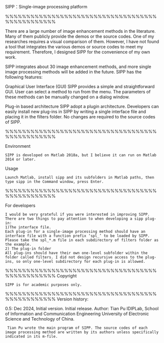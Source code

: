 SIPP：Single-image processing platform

%%%%%%%%%%%%%%%%%%%%%%%%%%%%%%%%%%%%%%%%%%%%%%%%

There are a large number of image enhancement methods in the literature. Many of them publicly provide the demos or the source codes. One of my researches requires a visual comparison of them. However, I have not found a tool that integrates the various demos or source codes to meet my requirement. Therefore, I designed SIPP for the convenience of my own work. 

SIPP integrates about 30 image enhancement methods, and more single image processing methods will be added in the future. SIPP has the following features:

Graphical User Interface (GUI)
    SIPP provides a simple and straightforward GUI. User can select a method to run from the menu. The parameters of these methods can be manually changed on a dialog window.

Plug-in based architecture
    SIPP adopt a plugin architecture. Developers can easily install new plug-ins in SIPP by writing a single interface file and placing it in the filters folder. No changes are required to the source codes of SIPP.

%%%%%%%%%%%%%%%%%%%%%%%%%%%%%%%%%%%%%%%%%%%%%%%%

Environment

    SIPP is developed on Matlab 2018a, but I believe it can run on Matlab 2014 or later.

Usage

    Launch Matlab, install sipp and its subfolders in Matlab paths, then type sipp in the Command window, press Enter.

%%%%%%%%%%%%%%%%%%%%%%%%%%%%%%%%%%%%%%%%%%%%%%%%

For developers

    I would be very grateful if you were interested in improving SIPP.
    There are two things to pay attention to when developing a sipp plug-in:
    1)The interface file.
    Each plug-in for a single-image processing method should have an interface file with a function prefix ‘spl_’ to be loaded by SIPP. Please take the spl_*.m file in each subdirectory of filters folder as the example. 
    2) The plug-in folder
    All plug-ins should have their own one-level subfolder within the folder called filters. I did not design recursive access to the plug-ins, so only one-level subdirectory for each plug-in is allowed.

%%%%%%%%%%%%%%%%%%%%%%%%%%%%%%%%%%%%%%%%%%%%%%%% 
Copyright

    SIPP is for academic purposes only. 
    

%%%%%%%%%%%%%%%%%%%%%%%%%%%%%%%%%%%%%%%%%%%%%%%%
Version history:

0.5: 
     Dec 2024, Initial version. Initial release.
     Author: 
             Tian Pu
             IDIPLab, School of Information and Communication Engineering
             University of Electronic Science and Technology of China.
     
     Tian Pu wrote the main program of SIPP. The source codes of each image processing method are written by its authors unless specifically indicated in its m-file.
